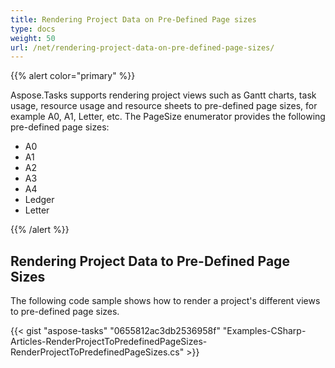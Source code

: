 ```yaml
---
title: Rendering Project Data on Pre-Defined Page sizes
type: docs
weight: 50
url: /net/rendering-project-data-on-pre-defined-page-sizes/
---
```


{{% alert color="primary" %}} 

Aspose.Tasks supports rendering project views such as Gantt charts, task usage, resource usage and resource sheets to pre-defined page sizes, for example A0, A1, Letter, etc. The PageSize enumerator provides the following pre-defined page sizes:

- A0
- A1
- A2
- A3
- A4
- Ledger
- Letter

{{% /alert %}} 
## **Rendering Project Data to Pre-Defined Page Sizes**
The following code sample shows how to render a project's different views to pre-defined page sizes.

{{< gist "aspose-tasks" "0655812ac3db2536958f" "Examples-CSharp-Articles-RenderProjectToPredefinedPageSizes-RenderProjectToPredefinedPageSizes.cs" >}}



